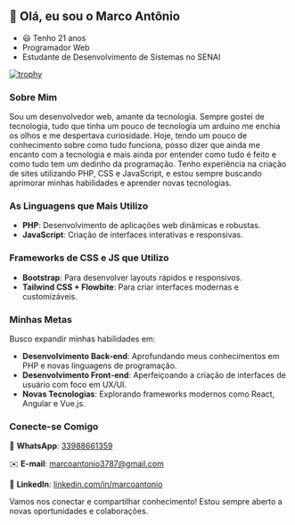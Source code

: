 ## 👋 Olá, eu sou o Marco Antônio

- 😃 Tenho 21 anos
- Programador Web
- Estudante de Desenvolvimento de Sistemas no SENAI

[![trophy](https://github-profile-trophy.vercel.app/?username=MarcoAntonioNobre&theme=dracula)](https://github.com/ryo-ma/github-profile-trophy)

### Sobre Mim
Sou um desenvolvedor web, amante da tecnologia. Sempre gostei de tecnologia, tudo que tinha um pouco de tecnologia um arduíno me enchia os olhos e me despertava curiosidade. Hoje, tendo um pouco de conhecimento sobre como tudo funciona, posso dizer que ainda me encanto com a tecnologia e mais ainda por entender como tudo é feito e como tudo tem um dedinho da programação. Tenho experiência na criação de sites utilizando PHP, CSS e JavaScript, e estou sempre buscando aprimorar minhas habilidades e aprender novas tecnologias.

### As Linguagens que Mais Utilizo
- **PHP**: Desenvolvimento de aplicações web dinâmicas e robustas.
- **JavaScript**: Criação de interfaces interativas e responsivas.

### Frameworks de CSS e JS que Utilizo
- **Bootstrap**: Para desenvolver layouts rápidos e responsivos.
- **Tailwind CSS + Flowbite**: Para criar interfaces modernas e customizáveis.

### Minhas Metas
Busco expandir minhas habilidades em:
- **Desenvolvimento Back-end**: Aprofundando meus conhecimentos em PHP e novas linguagens de programação.
- **Desenvolvimento Front-end**: Aperfeiçoando a criação de interfaces de usuário com foco em UX/UI.
- **Novas Tecnologias**: Explorando frameworks modernos como React, Angular e Vue.js.

### Conecte-se Comigo
📱 **WhatsApp**: [33988661359](https://wa.me/5533988661359)

✉️ **E-mail**: [marcoantonio3787@gmail.com](mailto:marcoantonio3787@gmail.com)

💼 **LinkedIn**: [linkedin.com/in/marcoantonio](https://www.linkedin.com/in/marcoantonio)

Vamos nos conectar e compartilhar conhecimento! Estou sempre aberto a novas oportunidades e colaborações.
